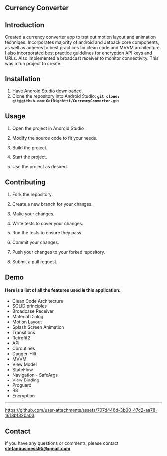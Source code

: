 ## **Currency Converter**

## **Introduction**
<p>Created a currency converter app to test out motion layout and animation
techniqes. Incorporates majority of android and Jetpack core components, as well
as adheres to best practices for clean code and MVVM architecture. I also incorporated
best practice guidelines for encryption API keys and URLs. Also implemented a broadcast
receiver to monitor connectivity. This was a fun project to create. </p>


## **Installation**
 
1. Have Android Studio downloaded.
2. Clone the repository into Android Studio: **`git clone: git@github.com:GetRighhttt/CurrencyConverter.git`**

## **Usage**

1. Open the project in Android Studio.

2. Modify the source code to fit your needs.

3. Build the project.

4. Start the project.

5. Use the project as desired.

## **Contributing**
1. Fork the repository.

2. Create a new branch for your changes.

3. Make your changes.

4. Write tests to cover your changes.

5. Run the tests to ensure they pass.

6. Commit your changes.

7. Push your changes to your forked repository.

8. Submit a pull request.

## **Demo**

#### Here is a list of all the features used in this application:

- Clean Code Architecture
- SOLID principles
- Broadcase Receiver
- Material Dialog
- Motion Layout
- Splash Screen Animation
- Transitions
- Retrofit2
- API
- Coroutines
- Dagger-Hilt
- MVVM
- View Model
- StateFlow
- Navigation - SafeArgs
- View Binding
- Proguard
- R8
- Encryption
<hr>

https://github.com/user-attachments/assets/707d446d-3b00-47c2-aa78-1618bf320a03

## **Contact**

If you have any questions or comments, please contact **stefanbusiness95@gmail.com**.
